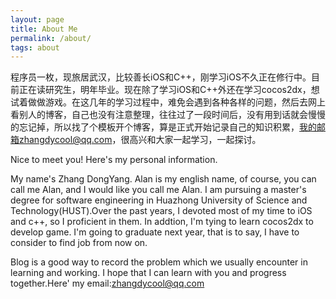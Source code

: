 ```yaml
---
layout: page
title: About Me
permalink: /about/
tags: about
---
```


程序员一枚，现旅居武汉，比较善长iOS和C++，刚学习iOS不久正在修行中。目前正在读研究生，明年毕业。现在除了学习iOS和C++外还在学习cocos2dx，想试着做做游戏。在这几年的学习过程中，难免会遇到各种各样的问题，然后去网上看别人的博客，自己也没有注意整理，往往过了一段时间后，没有用到话就会慢慢的忘记掉，所以找了个模板开个博客，算是正式开始记录自己的知识积累，我的邮箱zhangdycool@qq.com，很高兴和大家一起学习，一起探讨。

Nice to meet you! Here's my personal information.

My name's Zhang DongYang. Alan is my english name, of course, you can call me Alan, and I would like you call me Alan. I am pursuing a master's degree for software engineering in Huazhong University of Science and Technology(HUST).Over the past years, I devoted most of my time to iOS and c++, so I proficient in them. In addtion, I'm tying to learn cocos2dx to develop game. I'm going to graduate next year, that is to say, I have to consider to find job from now on.

Blog is a good way to record the problem which we usually encounter in learning and working. I hope that I can learn with you and progress together.Here' my email:zhangdycool@qq.com

